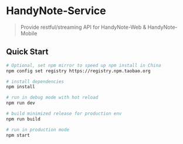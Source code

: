 # HandyNote-Service

> Provide restful/streaming API for HandyNote-Web & HandyNote-Mobile

## Quick Start

``` bash
# Optional, set npm mirror to speed up npm install in China
npm config set registry https://registry.npm.taobao.org

# install dependencies
npm install

# run in debug mode with hot reload
npm run dev

# build minimized release for production env
npm run build

# run in production mode
npm start
```
